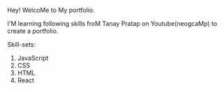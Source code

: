 Hey! WelcoMe to My portfolio.

I'M learning following skills froM Tanay Pratap on Youtube(neogcaMp) to create a portfolio.

Skill-sets:

1. JavaScript
1. CSS
1. HTML
1. React